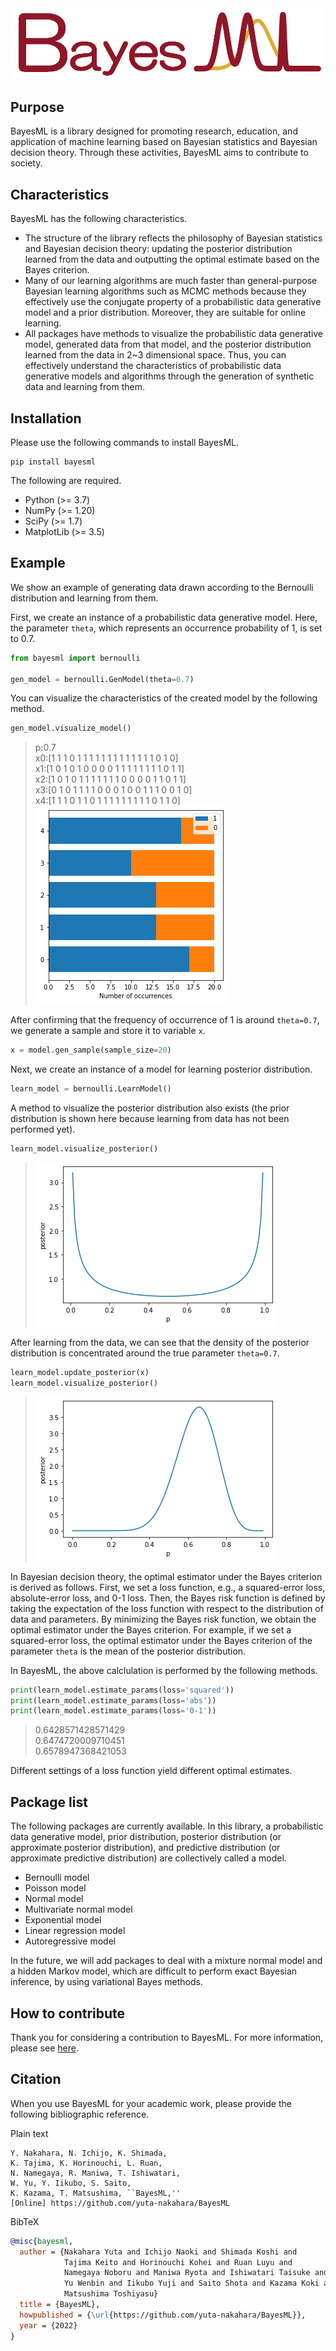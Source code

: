 <!--
Document Author
Yuta Nakahara <yuta.nakahara@aoni.waseda.jp>
Shota Saito <shota.s@gunma-u.ac.jp>
-->
<img src="./doc/logos/BayesML_logo.png" width="600">

## Purpose

BayesML is a library designed for promoting research, education, and application of machine learning based on Bayesian statistics and Bayesian decision theory. Through these activities, BayesML aims to contribute to society.

## Characteristics

BayesML has the following characteristics.

* The structure of the library reflects the philosophy of Bayesian statistics and Bayesian decision theory: updating the posterior distribution learned from the data and outputting the optimal estimate based on the Bayes criterion.
* Many of our learning algorithms are much faster than general-purpose Bayesian learning algorithms such as MCMC methods because they effectively use the conjugate property of a probabilistic data generative model and a prior distribution. Moreover, they are suitable for online learning.
* All packages have methods to visualize the probabilistic data generative model, generated data from that model, and the posterior distribution learned from the data in 2~3 dimensional space. Thus, you can effectively understand the characteristics of probabilistic data generative models and algorithms through the generation of synthetic data and learning from them.

## Installation

Please use the following commands to install BayesML.

``` shell
pip install bayesml
```

The following are required.

* Python (>= 3.7)
* NumPy (>= 1.20)
* SciPy (>= 1.7)
* MatplotLib (>= 3.5)

## Example

We show an example of generating data drawn according to the Bernoulli distribution and learning from them.

First, we create an instance of a probabilistic data generative model. Here, the parameter `theta`, which represents an occurrence probability of 1, is set to 0.7.

``` python
from bayesml import bernoulli

gen_model = bernoulli.GenModel(theta=0.7)
```

You can visualize the characteristics of the created model by the following method.

``` python
gen_model.visualize_model()
```

>p:0.7  
>x0:[1 1 1 0 1 1 1 1 1 1 1 1 1 1 1 1 1 0 1 0]  
>x1:[1 0 1 0 1 0 0 0 0 1 1 1 1 1 1 1 1 0 1 1]  
>x2:[1 0 1 0 1 1 1 1 1 1 1 0 0 0 0 1 1 0 1 1]  
>x3:[0 1 0 1 1 1 1 0 0 0 1 0 0 1 1 1 0 0 1 0]  
>x4:[1 1 1 0 1 1 0 1 1 1 1 1 1 1 1 1 0 1 1 0]  
>![bernoulli_example1](./doc/images/README_ex_img1.png)

After confirming that the frequency of occurrence of 1 is around `theta=0.7`, we generate a sample and store it to variable `x`.

``` python
x = model.gen_sample(sample_size=20)
```

Next, we create an instance of a model for learning posterior distribution.

``` python
learn_model = bernoulli.LearnModel()
```

A method to visualize the posterior distribution also exists (the prior distribution is shown here because learning from data has not been performed yet).

``` python
learn_model.visualize_posterior()
```

>![bernoulli_example2](./doc/images/README_ex_img2.png)

After learning from the data, we can see that the density of the posterior distribution is concentrated around the true parameter `theta=0.7`.

``` python
learn_model.update_posterior(x)
learn_model.visualize_posterior()
```

>![bernoulli_example3](./doc/images/README_ex_img3.png)

In Bayesian decision theory, the optimal estimator under the Bayes criterion is derived as follows. First, we set a loss function, e.g., a squared-error loss, absolute-error loss, and 0-1 loss. Then, the Bayes risk function is defined by taking the expectation of the loss function with respect to the distribution of data and parameters. By minimizing the Bayes risk function, we obtain the optimal estimator under the Bayes criterion. For example, if we set a squared-error loss, the optimal estimator under the Bayes criterion of the parameter `theta` is the mean of the posterior distribution.

In BayesML, the above calclulation is performed by the following methods.

``` python
print(learn_model.estimate_params(loss='squared'))
print(learn_model.estimate_params(loss='abs'))
print(learn_model.estimate_params(loss='0-1'))
```

>0.6428571428571429  
>0.6474720009710451  
>0.6578947368421053  

Different settings of a loss function yield different optimal estimates.

## Package list

The following packages are currently available. In this library, a probabilistic data generative model, prior distribution, posterior distribution (or approximate posterior distribution), and predictive distribution (or approximate predictive distribution) are collectively called a model.

* Bernoulli model
* Poisson model
* Normal model
* Multivariate normal model
* Exponential model
* Linear regression model
* Autoregressive model

In the future, we will add packages to deal with a mixture normal model and a hidden Markov model, which are difficult to perform exact Bayesian inference, by using variational Bayes methods.

## How to contribute

Thank you for considering a contribution to BayesML. For more information, please see [here](./CONTRIBUTING.md).

## Citation

When you use BayesML for your academic work, please provide the following bibliographic reference.

Plain text

```
Y. Nakahara, N. Ichijo, K. Shimada, 
K. Tajima, K. Horinouchi, L. Ruan, 
N. Namegaya, R. Maniwa, T. Ishiwatari, 
W. Yu, Y. Iikubo, S. Saito, 
K. Kazama, T. Matsushima, ``BayesML,'' 
[Online] https://github.com/yuta-nakahara/BayesML
```

BibTeX

``` bibtex
@misc{bayesml,
  author = {Nakahara Yuta and Ichijo Naoki and Shimada Koshi and
            Tajima Keito and Horinouchi Kohei and Ruan Luyu and
            Namegaya Noboru and Maniwa Ryota and Ishiwatari Taisuke and
            Yu Wenbin and Iikubo Yuji and Saito Shota and Kazama Koki and
            Matsushima Toshiyasu}
  title = {BayesML},
  howpublished = {\url{https://github.com/yuta-nakahara/BayesML}},
  year = {2022}
}
```
